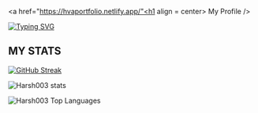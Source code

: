 
<!---
Harsh003-va/Harsh003-va is a ✨ special ✨ repository because its `README.md` (this file) appears on your GitHub profile.
You can click the Preview link to take a look at your changes.
--->
<a href="https://hvaportfolio.netlify.app/"<h1 align = center> My Profile </h1>/>


[![Typing SVG](https://readme-typing-svg.demolab.com?font=Fira+Code&pause=1000&width=435&lines=Hello!+i'm+Harshvardhan;+I'M+Fullstack+Developer;I'M+Information+Technology+Student.;I'm+interested+in+Ai)](https://git.io/typing-svg)


  <h2> MY STATS </h2>
  
[![GitHub Streak](https://streak-stats.demolab.com?user=Harsh003-va&theme=algolia)](https://git.io/streak-stats)

![Harsh003  stats](https://github-readme-stats.vercel.app/api?username=Harsh003-va&show_icons=true&theme=algolia)

 ![Harsh003 Top Languages](https://github-readme-stats.vercel.app/api/top-langs/?username=Harsh003-va&theme=algolia&show_icons=true&hide_border=true&layout=compact)
